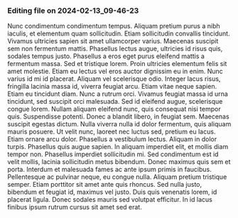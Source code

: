 

### Editing file on 2024-02-13_09-46-23

Nunc condimentum condimentum tempus. Aliquam pretium purus a nibh iaculis, et elementum quam sollicitudin. Etiam sollicitudin convallis tincidunt. Vivamus ultricies sapien sit amet ullamcorper varius. Maecenas suscipit sem non fermentum mattis. Phasellus lectus augue, ultricies id risus quis, sodales tempus justo. Phasellus a eros eget purus eleifend mattis a fermentum massa. Sed et tristique lorem. Proin ultricies elementum felis sit amet molestie. Etiam eu lectus vel eros auctor dignissim eu in enim.
Nunc varius id mi id placerat. Aliquam vel scelerisque odio. Integer lacus risus, fringilla lacinia massa id, viverra feugiat arcu. Etiam vitae neque sapien. Etiam eu tincidunt diam. Nunc a rutrum orci. Vivamus feugiat massa id urna tincidunt, sed suscipit orci malesuada. Sed id eleifend augue, scelerisque congue lorem. Nullam aliquam eleifend nunc, quis consequat nisi tempor quis.
Suspendisse potenti. Donec a blandit libero, in feugiat sem. Maecenas suscipit egestas dictum. Nulla viverra nulla id dolor fermentum, quis aliquam mauris posuere. Ut velit nunc, laoreet nec luctus sed, pretium eu lacus. Etiam ornare arcu dolor. Phasellus a vestibulum lectus. Aliquam in dolor turpis. Phasellus quis augue sapien.
In aliquam imperdiet elit, et mollis diam tempor non. Phasellus imperdiet sollicitudin mi. Sed condimentum est id velit mollis, lacinia sollicitudin metus bibendum. Donec maximus quis sem et porta. Interdum et malesuada fames ac ante ipsum primis in faucibus. Pellentesque ac pulvinar neque, eu congue nulla. Aliquam pretium tristique semper. Etiam porttitor sit amet ante quis rhoncus. Sed nulla justo, bibendum et feugiat id, maximus vel justo. Duis quis venenatis lorem, id placerat ligula. Donec sodales mauris sed volutpat efficitur. In id lacus finibus ipsum rutrum cursus sit amet sed erat.



